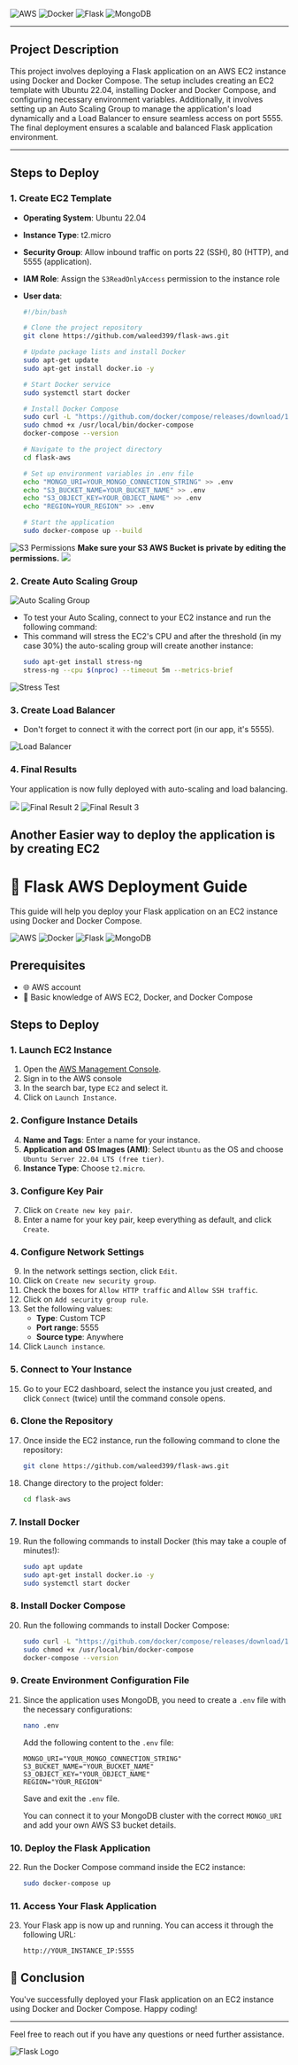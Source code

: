 ![AWS](https://img.shields.io/badge/AWS-EC2-orange)
![Docker](https://img.shields.io/badge/Docker-blue)
![Flask](https://img.shields.io/badge/Flask-1.1.2-green)
![MongoDB](https://img.shields.io/badge/MongoDB-4.4-brightgreen)

---

## Project Description

This project involves deploying a Flask application on an AWS EC2 instance using Docker and Docker Compose. The setup includes creating an EC2 template with Ubuntu 22.04, installing Docker and Docker Compose, and configuring necessary environment variables. Additionally, it involves setting up an Auto Scaling Group to manage the application's load dynamically and a Load Balancer to ensure seamless access on port 5555. The final deployment ensures a scalable and balanced Flask application environment.

---

## Steps to Deploy

### 1. Create EC2 Template

- **Operating System**: Ubuntu 22.04
- **Instance Type**: t2.micro
- **Security Group**: Allow inbound traffic on ports 22 (SSH), 80 (HTTP), and 5555 (application).
- **IAM Role**: Assign the `S3ReadOnlyAccess` permission to the instance role

- **User data**:
    ```bash
    #!/bin/bash

    # Clone the project repository
    git clone https://github.com/waleed399/flask-aws.git

    # Update package lists and install Docker
    sudo apt-get update
    sudo apt-get install docker.io -y

    # Start Docker service
    sudo systemctl start docker

    # Install Docker Compose
    sudo curl -L "https://github.com/docker/compose/releases/download/1.29.2/docker-compose-$(uname -s)-$(uname -m)" -o /usr/local/bin/docker-compose
    sudo chmod +x /usr/local/bin/docker-compose
    docker-compose --version

    # Navigate to the project directory
    cd flask-aws

    # Set up environment variables in .env file
    echo "MONGO_URI=YOUR_MONGO_CONNECTION_STRING" >> .env
    echo "S3_BUCKET_NAME=YOUR_BUCKET_NAME" >> .env
    echo "S3_OBJECT_KEY=YOUR_OBJECT_NAME" >> .env
    echo "REGION=YOUR_REGION" >> .env

    # Start the application
    sudo docker-compose up --build
    ```

![S3 Permissions](images/img_8.png)
**Make sure your S3 AWS Bucket is private by editing the permissions.**
![](images/img_1.png)
### 2. Create Auto Scaling Group

![Auto Scaling Group](images/img_7.png)

- To test your Auto Scaling, connect to your EC2 instance and run the following command:
- This command will stress the EC2's CPU and after the threshold (in my case 30%) the auto-scaling group will create another instance:
    ```bash
    sudo apt-get install stress-ng
    stress-ng --cpu $(nproc) --timeout 5m --metrics-brief
    ```
![Stress Test](images/img_3.png)

### 3. Create Load Balancer

- Don't forget to connect it with the correct port (in our app, it's 5555).

![Load Balancer](images/img_4.png)

### 4. Final Results

Your application is now fully deployed with auto-scaling and load balancing.

![](images/img_5.png)
![Final Result 2](images/img_2.png)
![Final Result 3](images/img.png)
## Another Easier way to deploy the application is by creating EC2
# 🐍 Flask AWS Deployment Guide

This guide will help you deploy your Flask application on an EC2 instance using Docker and Docker Compose.

![AWS](https://img.shields.io/badge/AWS-EC2-orange)
![Docker](https://img.shields.io/badge/Docker-blue)
![Flask](https://img.shields.io/badge/Flask-1.1.2-green)
![MongoDB](https://img.shields.io/badge/MongoDB-4.4-brightgreen)

## Prerequisites

- 🌐 AWS account
- 🧠 Basic knowledge of AWS EC2, Docker, and Docker Compose

## Steps to Deploy

### 1. Launch EC2 Instance

1. Open the [AWS Management Console](https://aws.amazon.com/).
2. Sign in to the AWS console
3. In the search bar, type `EC2` and select it.
4. Click on `Launch Instance`.

### 2. Configure Instance Details

4. **Name and Tags**: Enter a name for your instance.
5. **Application and OS Images (AMI)**: Select `Ubuntu` as the OS and choose `Ubuntu Server 22.04 LTS (free tier)`.
6. **Instance Type**: Choose `t2.micro`.

### 3. Configure Key Pair

7. Click on `Create new key pair`.
8. Enter a name for your key pair, keep everything as default, and click `Create`.

### 4. Configure Network Settings

9. In the network settings section, click `Edit`.
10. Click on `Create new security group`.
11. Check the boxes for `Allow HTTP traffic` and `Allow SSH traffic`.
12. Click on `Add security group rule`.
13. Set the following values:
    - **Type**: Custom TCP
    - **Port range**: 5555
    - **Source type**: Anywhere
14. Click `Launch instance`.

### 5. Connect to Your Instance

15. Go to your EC2 dashboard, select the instance you just created, and click `Connect` (twice) until the command console opens.

### 6. Clone the Repository

17. Once inside the EC2 instance, run the following command to clone the repository:
    ```bash
    git clone https://github.com/waleed399/flask-aws.git
    ```
18. Change directory to the project folder:
    ```bash
    cd flask-aws
    ```

### 7. Install Docker

19. Run the following commands to install Docker (this may take a couple of minutes!):
    ```bash
    sudo apt update
    sudo apt-get install docker.io -y
    sudo systemctl start docker
    ```

### 8. Install Docker Compose

20. Run the following commands to install Docker Compose:
    ```bash
    sudo curl -L "https://github.com/docker/compose/releases/download/1.29.2/docker-compose-$(uname -s)-$(uname -m)" -o /usr/local/bin/docker-compose
    sudo chmod +x /usr/local/bin/docker-compose
    docker-compose --version
    ```

### 9. Create Environment Configuration File

21. Since the application uses MongoDB, you need to create a `.env` file with the necessary configurations:
    ```bash
    nano .env
    ```
    Add the following content to the `.env` file:
    ```
    MONGO_URI="YOUR_MONGO_CONNECTION_STRING"
    S3_BUCKET_NAME="YOUR_BUCKET_NAME"
    S3_OBJECT_KEY="YOUR_OBJECT_NAME"
    REGION="YOUR_REGION"
    ```
    Save and exit the `.env` file.
    
    You can connect it to your MongoDB cluster with the correct `MONGO_URI` and add your own AWS S3 bucket details.

### 10. Deploy the Flask Application

22. Run the Docker Compose command inside the EC2 instance:
    ```bash
    sudo docker-compose up
    ```

### 11. Access Your Flask Application

23. Your Flask app is now up and running. You can access it through the following URL:
    ```
    http://YOUR_INSTANCE_IP:5555
    ```

## 🎉 Conclusion

You've successfully deployed your Flask application on an EC2 instance using Docker and Docker Compose. Happy coding!

---

Feel free to reach out if you have any questions or need further assistance.

![Flask Logo](https://flask.palletsprojects.com/en/2.0.x/_images/flask-logo.png)
